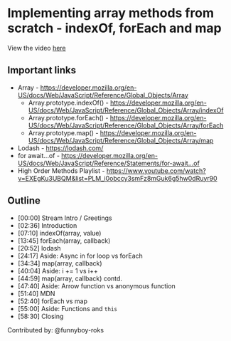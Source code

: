 # Implementing array methods from scratch - indexOf, forEach and map

View the video [here](https://www.youtube.com/watch?v=bK9NIzQBp8c)

## Important links

* Array - https://developer.mozilla.org/en-US/docs/Web/JavaScript/Reference/Global_Objects/Array
  * Array.prototype.indexOf() - https://developer.mozilla.org/en-US/docs/Web/JavaScript/Reference/Global_Objects/Array/indexOf
  * Array.prototype.forEach() - https://developer.mozilla.org/en-US/docs/Web/JavaScript/Reference/Global_Objects/Array/forEach
  * Array.prototype.map() - https://developer.mozilla.org/en-US/docs/Web/JavaScript/Reference/Global_Objects/Array/map
* Lodash - https://lodash.com/
* for await...of - https://developer.mozilla.org/en-US/docs/Web/JavaScript/Reference/Statements/for-await...of
* High Order Methods Playlist - https://www.youtube.com/watch?v=EXEgKu3UBQM&list=PLM_i0obccy3smFz8mGuk6g5hw0dRuyr90

## Outline

* [00:00] Stream Intro / Greetings
* [02:36] Introduction
* [07:10] indexOf(array, value)
* [13:45] forEach(array, callback)
* [20:52] lodash
* [24:17] Aside: Async in for loop vs forEach
* [34:34] map(array, callback)
* [40:04] Aside: i += 1 vs i++
* [44:59] map(array, callback) contd.
* [47:40] Aside: Arrow function vs anonymous function
* [51:40] MDN
* [52:40] forEach vs map
* [55:00] Aside: Functions and `this`
* [58:30] Closing

Contributed by: @funnyboy-roks
